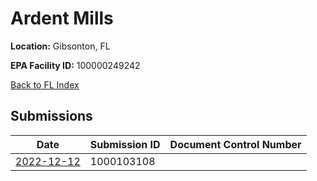 # Ardent Mills

**Location:** Gibsonton, FL

**EPA Facility ID:** 100000249242

[Back to FL Index](../../index.md)

## Submissions

| Date | Submission ID | Document Control Number |
|------|--------------|-------------------------|
| [2022-12-12](submissions/1000103108.md) | 1000103108 |  |
